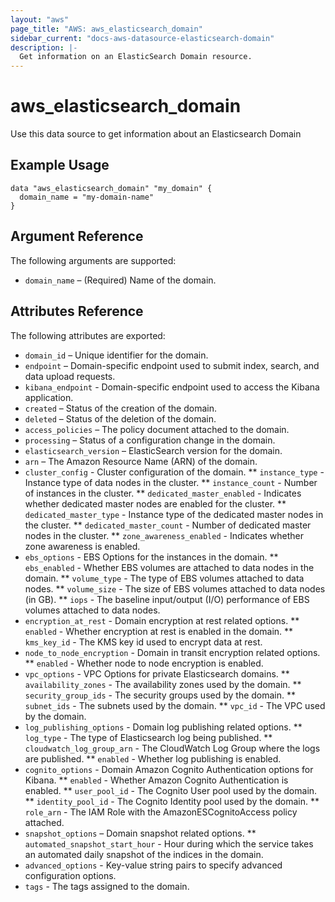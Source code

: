 ```yaml
---
layout: "aws"
page_title: "AWS: aws_elasticsearch_domain"
sidebar_current: "docs-aws-datasource-elasticsearch-domain"
description: |-
  Get information on an ElasticSearch Domain resource.
---
```


# aws_elasticsearch_domain

Use this data source to get information about an Elasticsearch Domain

## Example Usage

```hcl
data "aws_elasticsearch_domain" "my_domain" {
  domain_name = "my-domain-name"
}
```

## Argument Reference

The following arguments are supported:

* `domain_name` – (Required) Name of the domain.


## Attributes Reference

The following attributes are exported:

* `domain_id` – Unique identifier for the domain.
* `endpoint` – Domain-specific endpoint used to submit index, search, and data upload requests.
* `kibana_endpoint` - Domain-specific endpoint used to access the Kibana application.
* `created` – Status of the creation of the domain.
* `deleted` – Status of the deletion of the domain.
* `access_policies` – The policy document attached to the domain.
* `processing` – Status of a configuration change in the domain.
* `elasticsearch_version` – ElasticSearch version for the domain.
* `arn` – The Amazon Resource Name (ARN) of the domain.
* `cluster_config` - Cluster configuration of the domain.
** `instance_type` - Instance type of data nodes in the cluster.
** `instance_count` - Number of instances in the cluster.
** `dedicated_master_enabled` - Indicates whether dedicated master nodes are enabled for the cluster.
** `dedicated_master_type` - Instance type of the dedicated master nodes in the cluster.
** `dedicated_master_count` - Number of dedicated master nodes in the cluster.
** `zone_awareness_enabled` - Indicates whether zone awareness is enabled.
* `ebs_options` - EBS Options for the instances in the domain.
** `ebs_enabled` - Whether EBS volumes are attached to data nodes in the domain.
** `volume_type` - The type of EBS volumes attached to data nodes.
** `volume_size` - The size of EBS volumes attached to data nodes (in GB).
** `iops` - The baseline input/output (I/O) performance of EBS volumes
	attached to data nodes.
* `encryption_at_rest` - Domain encryption at rest related options.
** `enabled` - Whether encryption at rest is enabled in the domain.
** `kms_key_id` - The KMS key id used to encrypt data at rest.
* `node_to_node_encryption` - Domain in transit encryption related options.
** `enabled` - Whether node to node encryption is enabled.
* `vpc_options` - VPC Options for private Elasticsearch domains.
** `availability_zones` - The availability zones used by the domain.
** `security_group_ids` - The security groups used by the domain.
** `subnet_ids` - The subnets used by the domain.
** `vpc_id` - The VPC used by the domain.
* `log_publishing_options` - Domain log publishing related options.
** `log_type` - The type of Elasticsearch log being published.
** `cloudwatch_log_group_arn` - The CloudWatch Log Group where the logs are published.
** `enabled` - Whether log publishing is enabled.
* `cognito_options` - Domain Amazon Cognito Authentication options for Kibana.
** `enabled` - Whether Amazon Cognito Authentication is enabled.
** `user_pool_id` - The Cognito User pool used by the domain.
** `identity_pool_id` - The Cognito Identity pool used by the domain.
** `role_arn` - The IAM Role with the AmazonESCognitoAccess policy attached.
* `snapshot_options` – Domain snapshot related options.
** `automated_snapshot_start_hour` - Hour during which the service takes an automated daily
	snapshot of the indices in the domain.
* `advanced_options` - Key-value string pairs to specify advanced configuration options.
* `tags` - The tags assigned to the domain.
